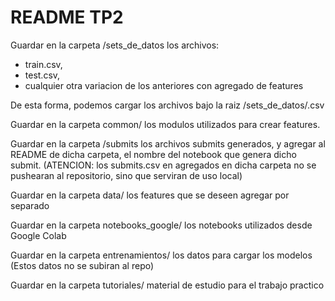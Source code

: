 # README TP2

Guardar en la carpeta /sets_de_datos los archivos:   
- train.csv,   
- test.csv,  
- cualquier otra variacion de los anteriores con agregado de features
  
De esta forma, podemos cargar los archivos bajo la raiz /sets_de_datos/<set>.csv  

Guardar en la carpeta common/ los modulos utilizados para crear features.  

Guardar en la carpeta /submits los archivos submits generados, y agregar al README de dicha carpeta, el nombre del notebook que genera dicho submit.  (ATENCION: los submits.csv en agregados en dicha carpeta no se pushearan al repositorio, sino que serviran de uso local)  
  
Guardar en la carpeta data/ los features que se deseen agregar por separado  

Guardar en la carpeta notebooks_google/ los notebooks utilizados desde Google Colab  

Guardar en la carpeta entrenamientos/ los datos para cargar los modelos
(Estos datos no se subiran al repo)

Guardar en la carpeta tutoriales/ material de estudio para el trabajo practico  

 
